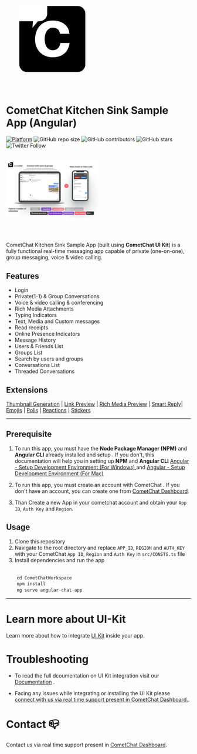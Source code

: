 <div style="width:100%">
    <div style="width:50%;">
        <div align="center">
       <a> <img align="center" width="180" height="180" alt="CometChat" src="./images/logo.png"> </a>  
        </div>    
    </div>    
</div>



</br></br>

# CometChat Kitchen Sink Sample App (Angular)
[![Platform](https://img.shields.io/badge/Platform-Javascript-brightgreen)](#)
![GitHub repo size](https://img.shields.io/github/repo-size/cometchat-pro/javascript-angular-chat-app)
![GitHub contributors](https://img.shields.io/github/contributors/cometchat-pro/javascript-angular-chat-app)
![GitHub stars](https://img.shields.io/github/stars/cometchat-pro/javascript-angular-chat-app?style=social)
![Twitter Follow](https://img.shields.io/twitter/follow/cometchat?style=social)
</br></br>

<div style="width:100%">
    <div style="width:50%; display:inline-block">
        <div align="center">
          <img align="left" alt="Main" src="./images/main.png">    
        </div>    
    </div>    
</div>

</br></br>



CometChat Kitchen Sink Sample App (built using **CometChat UI Kit**) is a fully functional real-time messaging app capable of private (one-on-one), group messaging, voice & video calling.

## Features
- Login
- Private(1-1) & Group Conversations
- Voice & video calling & conferencing
- Rich Media Attachments
- Typing Indicators
- Text, Media and Custom messages
- Read receipts
- Online Presence Indicators
- Message History
- Users & Friends List
- Groups List
- Search by users and groups
- Conversations List
- Threaded Conversations
  
 ## Extensions

 [Thumbnail Generation](https://prodocs.cometchat.com/docs/extensions-thumbnail-generation) | [Link Preview](https://prodocs.cometchat.com/docs/extensions-link-preview) | [Rich Media Preview](https://prodocs.cometchat.com/docs/extensions-rich-media-preview) | [Smart Reply](https://prodocs.cometchat.com/docs/extensions-smart-reply)| [Emojis](https://prodocs.cometchat.com/docs/extensions-emojis) | [Polls](https://prodocs.cometchat.com/docs/extensions-polls) | [Reactions](https://prodocs.cometchat.com/docs/extensions-reactions) | [Stickers](https://prodocs.cometchat.com/docs/extensions-stickers)

<hr/> 


## Prerequisite

1. To run this app, you must have the **Node Package Manager (NPM)** and **Angular CLI** already installed and setup . If you don't, this documentation will help you in setting up **NPM** and **Angular CLI** <a href="https://jasonwatmore.com/post/2020/06/02/angular-setup-development-environment" target="_blank">Angular - Setup Development Environment (For Windows) </a> and <a href="https://www.zeolearn.com/magazine/setup-angular-mac" target="_blank">Angular - Setup Development Environment (For Mac) </a>

2. To run this app, you must create an account with CometChat . If you don't have an account, you can create one from <a href="https://app.cometchat.io/" target="_blank">CometChat Dashboard</a>.

3. Than Create a new App in your cometchat account and obtain your `App ID`, `Auth Key` and `Region`.

## Usage

1. Clone this repository
2. Navigate to the root directory and replace `APP_ID`, `REGION` and `AUTH_KEY` with your CometChat `App ID`, `Region` and `Auth Key` in `src/CONSTS.ts` file
3. Install dependencies and run the app

```javascript

    cd CometChatWorkspace
    npm install
    ng serve angular-chat-app
```

---

# Learn more about UI-Kit

Learn more about how to integrate [UI Kit](https://github.com/cometchat-pro/angular-chat-ui-kit) inside your app.


# Troubleshooting

- To read the full dcoumentation on UI Kit integration visit our [Documentation](https://prodocs.cometchat.com/docs/angular-ui-kit) .

- Facing any issues while integrating or installing the UI Kit please <a href="https://app.cometchat.io/"> connect with us via real time support present in CometChat Dashboard.</a>.



# Contact 📪

Contact us via real time support present in [CometChat Dashboard](https://app.cometchat.com/).